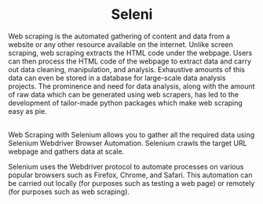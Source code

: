<h1 align='center'>
  Seleni
  <br>
</h1>
Web scraping is the automated gathering of content and data from a website or any other resource available on the internet. Unlike screen scraping, web scraping extracts the HTML code under the webpage. Users can then process the HTML code of the webpage to extract data and carry out data cleaning, manipulation, and analysis. Exhaustive amounts of this data can even be stored in a database for large-scale data analysis projects. The prominence and need for data analysis, along with the amount of raw data which can be generated using web scrapers, has led to the development of tailor-made python packages which make web scraping easy as pie.<br><br>

Web Scraping with Selenium allows you to gather all the required data using Selenium Webdriver Browser Automation. Selenium crawls the target URL webpage and gathers data at scale.<br>

Selenium uses the Webdriver protocol to automate processes on various popular browsers such as Firefox, Chrome, and Safari. This automation can be carried out locally (for purposes such as testing a web page) or remotely (for purposes such as web scraping).

